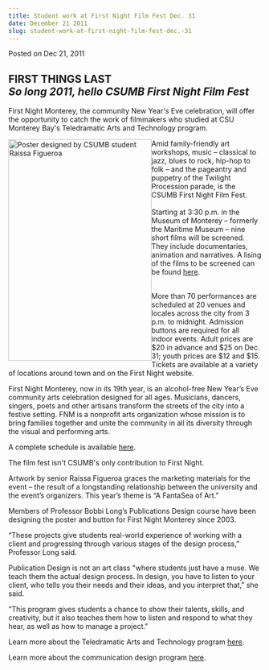 ```yaml
---
title: Student work at First Night Film Fest Dec. 31
date: December 21 2011
slug: student-work-at-first-night-film-fest-dec.-31
---
```





<span class="date">Posted on Dec 21, 2011    </span>
<h2>FIRST THINGS LAST<em>&#xA0;<br>
So long 2011, hello CSUMB First Night Film Fest</br></em></h2>
<p>First Night Monterey, the community New Year&apos;s Eve celebration,
will offer the opportunity to catch the work of filmmakers who
studied at CSU Monterey Bay&apos;s Teledramatic Arts and Technology
program.</p>
<p><img alt="Poster designed by CSUMB student Raissa Figueroa" src="http://news.csumb.edu/sites/default/files/65/attachments/news/images/poster12.jpg" style="float:left; width:285px; height:440px">Amid
family-friendly art workshops, music &#x2013; classical to jazz, blues to
rock, hip-hop to folk &#x2013; and the pageantry and puppetry of the
Twilight Procession parade, is the CSUMB First Night Film Fest.
&#xA0;<br>
<br>
Starting at 3:30 p.m. in the Museum of Monterey &#x2013; formerly the
Maritime Museum &#x2013; nine short films will be screened. They include
documentaries, animation and narratives. A lising of the films to
be screened can be found <a href="http://www.firstnightmonterey.org/FNM2012/Film.html" rel="nofollow">here</a>.</br></br></img></p>
<p>More than 70 performances are scheduled at 20 venues and locales
across the city from 3 p.m. to midnight. Admission buttons are
required for all indoor events. Adult prices are $20 in advance and
$25 on Dec. 31; youth prices are $12 and $15. Tickets are available
at a variety of locations around town and on the First Night
website.</p>
<p>First Night Monterey, now in its 19th year, is an alcohol-free
New Year&#x2019;s Eve community arts celebration designed for all ages.
Musicians, dancers, singers, poets and other artisans transform the
streets of the city into a festive setting. FNM is a nonprofit arts
organization whose mission is to bring families together and unite
the community in all its diversity through the visual and
performing arts.</p>
<p>A complete schedule is available <a href="http://www.firstnightmonterey.org." rel="nofollow">here</a>.</p>
<p>The film fest isn&apos;t CSUMB&apos;s only contribution to First
Night.</p>
<p>Artwork by senior Raissa Figueroa graces the marketing materials
for the event &#x2013; the result of a longstanding relationship between
the university and the event&#x2019;s organizers. This year&#x2019;s theme is &#x201C;A
FantaSea of Art.&quot;</p>
<p>Members of Professor Bobbi Long&#x2019;s Publications Design course
have been designing the poster and button for First Night Monterey
since 2003.</p>
<p>&#x201C;These projects give students real-world experience of working
with a client and progressing through various stages of the design
process,&#x201D; Professor Long said.</p>
<p>Publication Design is not an art class &quot;where students just have
a muse. We teach them the actual design process. In design, you
have to listen to your client, who tells you their needs and their
ideas, and you interpret that,&quot; she said.</p>
<p>&quot;This program gives students a chance to show their talents,
skills, and creativity, but it also teaches them how to listen and
respond to what they hear, as well as how to manage a project.&quot;</p>
<p>Learn more about the Teledramatic Arts and Technology
program&#xA0;<a href="http://tat.csumb.edu" rel="nofollow">here</a>.</p>
<p>Learn more about the communication design program <a href="http://itcd.csumb.edu/bs-cd" rel="nofollow">here</a>.</p>

